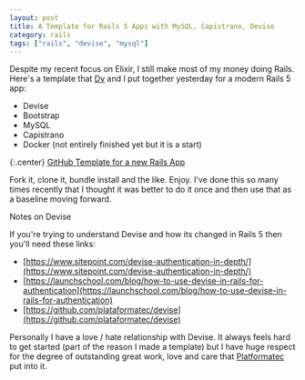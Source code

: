 ```yaml
---
layout: post
title: A Template for Rails 5 Apps with MySQL, Capistrano, Devise
category: rails
tags: ["rails", "devise", "mysql"]
---
```

Despite my recent focus on Elixir, I still make most of my money doing Rails.  Here's a template that [Dv](http://dasari.me/) and I put together yesterday for a modern Rails 5 app:

* Devise
* Bootstrap
* MySQL
* Capistrano
* Docker (not entirely finished yet but it is a start)

{:.center}
[GitHub Template for a new Rails App](https://github.com/fuzzygroup/baseline_devise_template)

Fork it, clone it, bundle install and the like.  Enjoy.  I've done this so many times recently that I thought it was better to do it once and then use that as a baseline moving forward.

Notes on Devise

If you're trying to understand Devise and how its changed in Rails 5 then you'll need these links:

  * [https://www.sitepoint.com/devise-authentication-in-depth/](https://www.sitepoint.com/devise-authentication-in-depth/)
  * [https://launchschool.com/blog/how-to-use-devise-in-rails-for-authentication](https://launchschool.com/blog/how-to-use-devise-in-rails-for-authentication)
  * [https://github.com/plataformatec/devise](https://github.com/plataformatec/devise)

Personally I have a love / hate relationship with Devise.  It always feels hard to get started (part of the reason I made a template) but I have huge respect for the degree of outstanding great work, love and care that [Platformatec](http://plataformatec.com.br/) put into it.